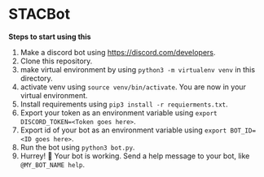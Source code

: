 # STACBot

**Steps to start using this**
1. Make a discord bot using https://discord.com/developers.
2. Clone this repository.
3. make virtual environment by using `python3 -m virtualenv venv` in this directory.
4. activate venv using `source venv/bin/activate`. You are now in your virtual environment.
5. Install requirements using `pip3 install -r requierments.txt`.
6. Export your token as an environment variable using `export DISCORD_TOKEN=<Token goes here>`.
7. Export id of your bot as an environment variable using `export BOT_ID=<ID goes here>`.
8. Run the bot using `python3 bot.py`.
9. Hurrey! :partying_face:  Your bot is working. Send a help message to your bot, like `@MY_BOT_NAME help`.
